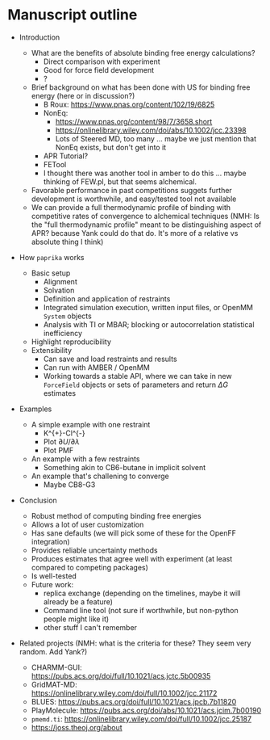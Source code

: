 # Manuscript outline

- Introduction
    - What are the benefits of absolute binding free energy calculations?
        - Direct comparison with experiment
        - Good for force field development
        - ?
    - Brief background on what has been done with US for binding free energy (here or in discussion?)
        - B Roux: https://www.pnas.org/content/102/19/6825
        - NonEq: 
            - https://www.pnas.org/content/98/7/3658.short
            - https://onlinelibrary.wiley.com/doi/abs/10.1002/jcc.23398
            - Lots of Steered MD, too many ... maybe we just mention that NonEq exists, but don't get into it
        - APR Tutorial?
        - FETool
        - I thought there was another tool in amber to do this ... maybe thinking of FEW.pl, but that seems alchemical. 
    - Favorable performance in past competitions suggets further development is worthwhile, and easy/tested tool not available
    - We can provide a full thermodynamic profile of binding with competitive rates of convergence to alchemical techniques
    (NMH: Is the "full thermodynamic profile" meant to be distinguishing aspect of APR? because Yank could do that do.  It's more of a relative vs absolute thing I think)

- How `paprika` works
    - Basic setup
        - Alignment
        - Solvation
        - Definition and application of restraints
        - Integrated simulation execution, written input files, or OpenMM `System` objects
        - Analysis with TI or MBAR; blocking or autocorrelation statistical inefficiency
    - Highlight reproducibility
    - Extensibility
        - Can save and load restraints and results
        - Can run with AMBER / OpenMM
        - Working towards a stable API, where we can take in new `ForceField` objects or sets of parameters and return $\Delta G$ estimates

- Examples
    - A simple example with one restraint
        - K^{+}-Cl^{-}
        - Plot $\partial U / \partial \lambda$ 
        - Plot PMF
    - An example with a few restraints
        - Something akin to CB6-butane in implicit solvent
    - An example that's challening to converge 
        - Maybe CB8-G3

- Conclusion
    - Robust method of computing binding free energies
    - Allows a lot of user customization
    - Has sane defaults (we will pick some of these for the OpenFF integration)
    - Provides reliable uncertainty methods
    - Produces estimates that agree well with experiment (at least compared to competing packages)
    - Is well-tested
    - Future work: 
        - replica exchange (depending on the timelines, maybe it will already be a feature)
        - Command line tool (not sure if worthwhile, but non-python people might like it)
        - other stuff I can't remember

- Related projects  (NMH: what is the criteria for these? They seem very random.  Add Yank?)
    - CHARMM-GUI: https://pubs.acs.org/doi/full/10.1021/acs.jctc.5b00935
    - GridMAT-MD: https://onlinelibrary.wiley.com/doi/full/10.1002/jcc.21172
    - BLUES: https://pubs.acs.org/doi/full/10.1021/acs.jpcb.7b11820
    - PlayMolecule: https://pubs.acs.org/doi/abs/10.1021/acs.jcim.7b00190
    - `pmemd.ti`: https://onlinelibrary.wiley.com/doi/full/10.1002/jcc.25187
    - https://joss.theoj.org/about
